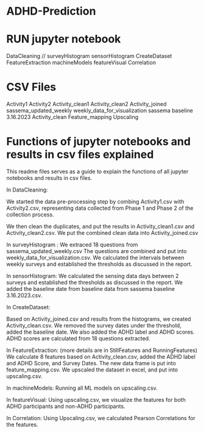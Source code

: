 # ADHD-Prediction


# RUN jupyter notebook
DataCleaning //
surveyHistogram
sensorHistogram
CreateDataset
FeatureExtraction
machineModels 
featureVisual
Correlation


# CSV Files
Activity1
Activity2
Activity_clean1
Activity_clean2
Activity_joined
sassema_updated_weekly
weekly_data_for_visualization
sassema baseline 3.16.2023
Activity_clean
Feature_mapping
Upscaling





# Functions of jupyter notebooks and results in csv files explained 
This readme files serves as a guide to explain the functions of all jupyter notebooks and results in csv files. 

In DataCleaning:

We started the data pre-processing step by combing Activity1.csv with Activity2.csv, representing data collected from Phase 1 and Phase 2 of the collection process. 

We then clean the duplicates, and put the results in Activity_clean1.csv and Activity_clean2.csv. We put the combined clean data into Activity_joined.csv

In surveyHistogram :
We extraced 18 questions from sassema_updated_weekly.csv  The questions are combined and put into weekly_data_for_visualization.csv. We calculated the intervals between weekly surveys and established the thresholds as discussed in the report. 


In sensorHistogram:
We calculated the sensing data days between 2 surveys and established the thresholds as discussed in the report. We added the baseline date from baseline data from sassema baseline 3.16.2023.csv.



In CreateDataset:

Based on Activity_joined.csv and results from the histograms, we created Activity_clean.csv. We removed the survey dates under the threshold, added the baseline date. We also added the ADHD label and ADHD scores. ADHD scores are calculated from 18 questions extracted. 


In FeatureExtraction:
(more details are in StillFeatures and RunningFeatures)
We calculate 8 features based on Activity_clean.csv, added the ADHD label and ADHD Score, and Survey Dates. The new data frame is put into feature_mapping.csv. We upscaled the dataset in excel, and put into upscaling.csv.


In machineModels:
Running all ML models on upscaling.csv. 

In featureVisual:
Using upscaling.csv, we visualize the features for both ADHD participants and non-ADHD participants.

In Correlation:
Using Upscaling.csv, we calculated Pearson Correlations for the features. 

